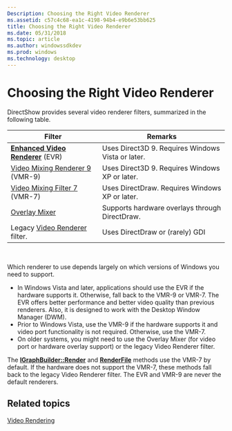 ```yaml
---
Description: Choosing the Right Video Renderer
ms.assetid: c57c4c68-ea1c-4198-94b4-e9b6e53bb625
title: Choosing the Right Video Renderer
ms.date: 05/31/2018
ms.topic: article
ms.author: windowssdkdev
ms.prod: windows
ms.technology: desktop
---
```


# Choosing the Right Video Renderer

DirectShow provides several video renderer filters, summarized in the following table.



| Filter                                                                  | Remarks                                           |
|-------------------------------------------------------------------------|---------------------------------------------------|
| [**Enhanced Video Renderer**](enhanced-video-renderer-filter.md) (EVR) | Uses Direct3D 9. Requires Windows Vista or later. |
| [Video Mixing Renderer 9](video-mixing-renderer-filter-9.md) (VMR-9)   | Uses Direct3D 9. Requires Windows XP or later.    |
| [Video Mixing Filter 7](video-mixing-renderer-filter-7.md) (VMR-7)     | Uses DirectDraw. Requires Windows XP or later.    |
| [Overlay Mixer](using-the-overlay-mixer-in-video-capture.md)           | Supports hardware overlays through DirectDraw.    |
| Legacy [Video Renderer](video-renderer-filter.md) filter.              | Uses DirectDraw or (rarely) GDI                   |



 

Which renderer to use depends largely on which versions of Windows you need to support.

-   In Windows Vista and later, applications should use the EVR if the hardware supports it. Otherwise, fall back to the VMR-9 or VMR-7. The EVR offers better performance and better video quality than previous renderers. Also, it is designed to work with the Desktop Window Manager (DWM).
-   Prior to Windows Vista, use the VMR-9 if the hardware supports it and video port functionality is not required. Otherwise, use the VMR-7.
-   On older systems, you might need to use the Overlay Mixer (for video port or hardware overlay support) or the legacy Video Renderer filter.

The [**IGraphBuilder::Render**](/windows/win32/Strmif/nf-strmif-igraphbuilder-render?branch=master) and [**RenderFile**](/windows/win32/Strmif/nf-strmif-igraphbuilder-renderfile?branch=master) methods use the VMR-7 by default. If the hardware does not support the VMR-7, these methods fall back to the legacy Video Renderer filter. The EVR and VMR-9 are never the default renderers.

## Related topics

<dl> <dt>

[Video Rendering](video-rendering.md)
</dt> </dl>

 

 




